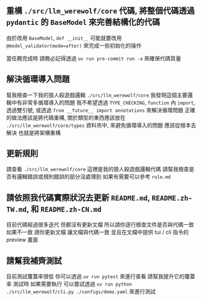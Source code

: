 ## 重構 `./src/llm_werewolf/core` 代碼, 將整個代碼透過 `pydantic` 的 `BaseModel` 來完善結構化的代碼

由於改用 `BaseModel`, `def __init__` 可能就要改用 `@model_validator(mode=after)` 來完成一些初始化的操作

當任務完成時 請務必記得透過 `uv run pre-commit run -a` 來確保代碼質量

## 解決循環導入問題

幫我檢查一下我的狼人殺遊戲邏輯 `./src/llm_werewolf/core`
我發現這個主要邏輯中有非常多循環導入的問題 我不希望透過 `TYPE_CHECKING`, `function` 內 `import`, 透過雙引號, 或透過 `from __future__ import annotations` 來解決循環問題
正確的做法應該是將代碼重構, 關於類型的東西應該放在 `./src/llm_werewolf/core/types` 資料夾中, 來避免循環導入的問題
應該從根本去解決 也就是將架構重構

## 更新規則

請查看 `./src/llm_werewolf/core` 這裡是我的狼人殺遊戲邏輯代碼
請幫我檢查是否有邏輯錯誤或規則錯誤的部分沒處理到
如果有需要可以參考 `rule.md`

## 請依照我代碼實際狀況去更新 `README.md`, `README.zh-TW.md`, 和 `README.zh-CN.md`

目前代碼經過很多迭代 但都沒有更新文檔 所以請你逐行檢查文件是否與代碼一致
如果不一致 請你更新文檔 讓文檔與代碼一致
並且在文檔中提供 tui / cli 指令的 preview 畫面

## 請幫我補齊測試

目前測試覆蓋率很低
你可以透過 `uv run pytest` 來進行查看
請幫我提升它的覆蓋率
測試時 如果需要執行 可以嘗試透過 `uv run python ./src/llm_werewolf/cli.py ./configs/demo.yaml` 來進行測試

